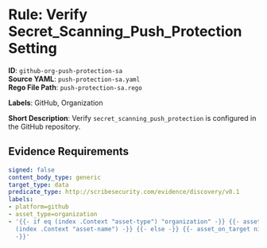 # Rule: Verify Secret_Scanning_Push_Protection Setting

**ID**: `github-org-push-protection-sa`  
**Source YAML**: `push-protection-sa.yaml`  
**Rego File Path**: `push-protection-sa.rego`  

**Labels**: GitHub, Organization

**Short Description**: Verify `secret_scanning_push_protection` is configured in the GitHub repository.

## Evidence Requirements

```yaml
signed: false
content_body_type: generic
target_type: data
predicate_type: http://scribesecurity.com/evidence/discovery/v0.1
labels:
- platform=github
- asset_type=organization
- '{{- if eq (index .Context "asset-type") "organization" -}} {{- asset_on_target
  (index .Context "asset-name") -}} {{- else -}} {{- asset_on_target nil -}} {{- end
  -}}'
```
